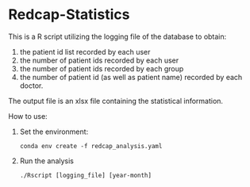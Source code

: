 # Redcap-Statistics
This is a R script utilizing the logging file of the database to obtain:    
  1. the patient id list recorded by each user  
  2. the number of patient ids recorded by each user  
  3. the number of patient ids recorded by each group  
  4. the number of patient id (as well as patient name) recorded by each doctor.  
         
The output file is an xlsx file containing the statistical information.

How to use:   
1. Set the environment:      
   ```   
   conda env create -f redcap_analysis.yaml
   ```     
2. Run the analysis     
   ```
   ./Rscript [logging_file] [year-month]
   ```
